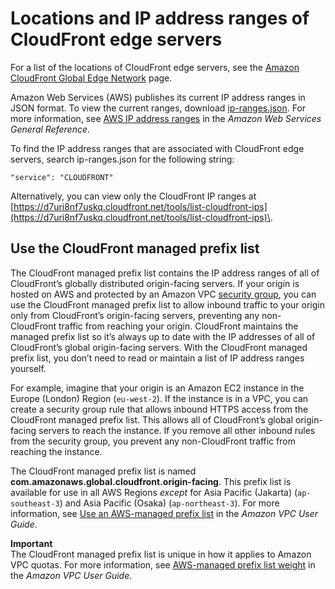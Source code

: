 # Locations and IP address ranges of CloudFront edge servers<a name="LocationsOfEdgeServers"></a>

For a list of the locations of CloudFront edge servers, see the [Amazon CloudFront Global Edge Network](http://aws.amazon.com/cloudfront/features/#Global_Edge_Network) page\.

Amazon Web Services \(AWS\) publishes its current IP address ranges in JSON format\. To view the current ranges, download [ip\-ranges\.json](https://ip-ranges.amazonaws.com/ip-ranges.json)\. For more information, see [AWS IP address ranges](https://docs.aws.amazon.com/general/latest/gr/aws-ip-ranges.html) in the *Amazon Web Services General Reference*\.

To find the IP address ranges that are associated with CloudFront edge servers, search ip\-ranges\.json for the following string:

`"service": "CLOUDFRONT"`

Alternatively, you can view only the CloudFront IP ranges at [https://d7uri8nf7uskq.cloudfront.net/tools/list-cloudfront-ips](https://d7uri8nf7uskq.cloudfront.net/tools/list-cloudfront-ips)\.

## Use the CloudFront managed prefix list<a name="managed-prefix-list"></a>

The CloudFront managed prefix list contains the IP address ranges of all of CloudFront’s globally distributed origin\-facing servers\. If your origin is hosted on AWS and protected by an Amazon VPC [security group](https://docs.aws.amazon.com/AWSEC2/latest/UserGuide/ec2-security-groups.html), you can use the CloudFront managed prefix list to allow inbound traffic to your origin only from CloudFront’s origin\-facing servers, preventing any non\-CloudFront traffic from reaching your origin\. CloudFront maintains the managed prefix list so it’s always up to date with the IP addresses of all of CloudFront’s global origin\-facing servers\. With the CloudFront managed prefix list, you don’t need to read or maintain a list of IP address ranges yourself\.

For example, imagine that your origin is an Amazon EC2 instance in the Europe \(London\) Region \(`eu-west-2`\)\. If the instance is in a VPC, you can create a security group rule that allows inbound HTTPS access from the CloudFront managed prefix list\. This allows all of CloudFront’s global origin\-facing servers to reach the instance\. If you remove all other inbound rules from the security group, you prevent any non\-CloudFront traffic from reaching the instance\.

The CloudFront managed prefix list is named **com\.amazonaws\.global\.cloudfront\.origin\-facing**\. This prefix list is available for use in all AWS Regions *except* for Asia Pacific \(Jakarta\) \(`ap-southeast-3`\) and Asia Pacific \(Osaka\) \(`ap-northeast-3`\)\. For more information, see [Use an AWS\-managed prefix list](https://docs.aws.amazon.com/vpc/latest/userguide/working-with-aws-managed-prefix-lists.html#use-aws-managed-prefix-list) in the *Amazon VPC User Guide*\.

**Important**  
The CloudFront managed prefix list is unique in how it applies to Amazon VPC quotas\. For more information, see [AWS\-managed prefix list weight](https://docs.aws.amazon.com/vpc/latest/userguide/working-with-aws-managed-prefix-lists.html#aws-managed-prefix-list-weights) in the *Amazon VPC User Guide*\.